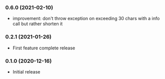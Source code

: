 ### 0.6.0 (2021-02-10)
* improvement: don't throw exception on exceeding 30 chars with a info call but rather shorten it

### 0.2.1 (2021-01-26)
* First feature complete release

### 0.1.0 (2020-12-16)
* Initial release
